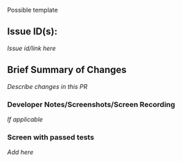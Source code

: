 Possible template
## Issue ID(s):
*Issue id/link here*

## Brief Summary of Changes
*Describe changes in this PR*
### Developer Notes/Screenshots/Screen Recording
*If applicable*
### Screen with passed tests
*Add here*
